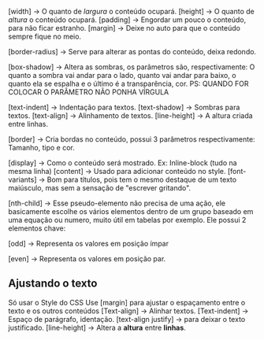 
[width] -> O quanto de *largura* o conteúdo ocupará.
[height] -> O quanto de *altura* o conteúdo ocupará.
[padding] -> Engordar um pouco o conteúdo, para não ficar estranho.
[margin] -> Deixe no auto para que o conteúdo sempre fique no meio.

[border-radius] -> Serve para alterar as pontas do conteúdo, deixa redondo.

[box-shadow] -> Altera as sombras, os parâmetros são, respectivamente: O quanto a sombra vai andar para o lado, quanto vai andar para baixo, o quanto ela se espalha e o último é a transparência, cor. PS: QUANDO FOR COLOCAR O PARÂMETRO NÃO PONHA VÍRGULA

[text-indent] -> Indentação para textos.
[text-shadow] -> Sombras para textos.
[text-align] -> Alinhamento de textos.
[line-height] -> A altura criada entre linhas.

[border] -> Cria bordas no conteúdo, possui 3 parâmetros respectivamente: Tamanho, tipo e cor.

[display] -> Como o conteúdo será mostrado. Ex: Inline-block (tudo na mesma linha)
[content] -> Usado para adicionar conteúdo no style.
[font-variants] -> Bom para títulos, pois tem o mesmo destaque de um texto maiúsculo, mas sem a sensação de "escrever gritando".

[nth-child] -> Esse pseudo-elemento não precisa de uma ação, ele basicamente escolhe os vários elementos dentro de um grupo baseado em uma equação ou numero, muito útil em tabelas por exemplo. Ele possui 2 elementos chave: 

[odd] -> Representa os valores em posição ímpar

[even] -> Representa os valores em posição par.



## Ajustando o texto
Só usar o Style do CSS
	Use [margin] para ajustar o espaçamento entre o texto e os outros conteúdos
	[Text-align] -> Alinhar textos.
	[Text-indent] -> Espaço de parágrafo, identação.
	[text-align justify] -> para deixar o texto justificado.
	[line-height] -> Altera a **altura** entre **linhas**.